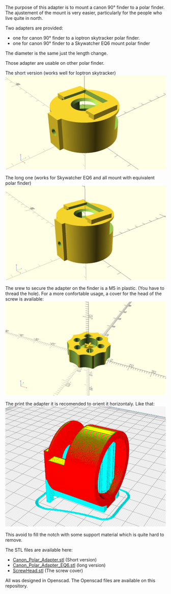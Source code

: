 The purpose of this adapter is to mount a canon 90° finder to a polar finder. The ajustement of the mount is very easier, particularly for the people who live quite in north.

Two adapters are provided:
- one for canon 90° finder to a ioptron skytracker polar finder.
- one for canon 90° finder to a Skywatcher EQ6 mount polar finder

The diameter is the same just the length change.

Those adapter are usable on other polar finder.

The short version (works well for Ioptron skytracker)
![Canon adapter short version](./images/Canon_Polar_Adapter_scad.png)

The long one (works for Skywatcher EQ6 and all mount with equivalent polar finder)
![Canon adapter long version](./images/Canon_Polar_Adapter_EQ6_scad.png)

The srew to secure the adapter on the finder is a M5 in plastic. (You have to thread the hole). For a more confortable usage, a cover for the head of the screw is available:
![Screw head](./images/screwHead_cura.png)

The print the adapter it is recomended to orient it horizontaly. Like that:
![printing view](./images/Canon_Polar_Adapter_cura.png)

This avoid to fill the notch with some support material which is quite hard to remove.

The STL files are available here:
- [Canon_Polar_Adapter.stl](Canon_Polar_Adapter.stl) (Short version)
- [Canon_Polar_Adapter_EQ6.stl](Canon_Polar_Adapter_EQ6.stl) (long version)
- [ScrewHead.stl](ScrewHead.stl) (The screw cover)

All was designed in Openscad. The Openscad files are available on this repository.
